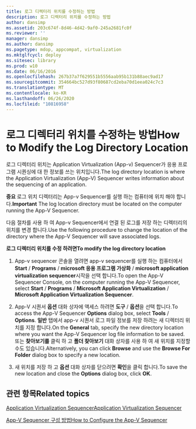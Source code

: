```yaml
---
title: 로그 디렉터리 위치를 수정하는 방법
description: 로그 디렉터리 위치를 수정하는 방법
author: dansimp
ms.assetid: 203c674f-8d46-4d42-9af0-245a2681fc0f
ms.reviewer: ''
manager: dansimp
ms.author: dansimp
ms.pagetype: mdop, appcompat, virtualization
ms.mktglfcycl: deploy
ms.sitesec: library
ms.prod: w10
ms.date: 06/16/2016
ms.openlocfilehash: 267b37a7f629551b5556aab95b131b88aec9ad17
ms.sourcegitcommit: 354664bc527d93f80687cd2eba70d1eea024c7c3
ms.translationtype: MT
ms.contentlocale: ko-KR
ms.lasthandoff: 06/26/2020
ms.locfileid: "10816958"
---
```

# <span data-ttu-id="2af5f-103">로그 디렉터리 위치를 수정하는 방법</span><span class="sxs-lookup"><span data-stu-id="2af5f-103">How to Modify the Log Directory Location</span></span>


<span data-ttu-id="2af5f-104">로그 디렉터리 위치는 Application Virtualization (App-v) Sequencer가 응용 프로그램 시퀀싱에 대 한 정보를 쓰는 위치입니다.</span><span class="sxs-lookup"><span data-stu-id="2af5f-104">The log directory location is where the Application Virtualization (App-V) Sequencer writes information about the sequencing of an application.</span></span>

<span data-ttu-id="2af5f-105">**중요**  로그 위치 디렉터리는 App-v Sequencer를 실행 하는 컴퓨터에 위치 해야 합니다.</span><span class="sxs-lookup"><span data-stu-id="2af5f-105">**Important** The log location directory must be located on the computer running the App-V Sequencer.</span></span>

 

<span data-ttu-id="2af5f-106">다음 절차를 사용 하 여 App-v Sequencer에서 연결 된 로그를 저장 하는 디렉터리의 위치를 변경 합니다.</span><span class="sxs-lookup"><span data-stu-id="2af5f-106">Use the following procedure to change the location of the directory where the App-V Sequencer will save associated logs.</span></span>

**<span data-ttu-id="2af5f-107">로그 디렉터리 위치를 수정 하려면</span><span class="sxs-lookup"><span data-stu-id="2af5f-107">To modify the log directory location</span></span>**

1.  <span data-ttu-id="2af5f-108">App-v sequencer 콘솔을 열려면 app-v sequencer를 실행 하는 컴퓨터에서 **Start**  /  **Programs**  /  **microsoft 응용 프로그램 가상화**  /  **microsoft application virtualization sequencer**시작을 선택 합니다.</span><span class="sxs-lookup"><span data-stu-id="2af5f-108">To open the App-V Sequencer Console, on the computer running the App-V Sequencer, select **Start** / **Programs** / **Microsoft Application Virtualization** / **Microsoft Application Virtualization Sequencer**.</span></span>

2.  <span data-ttu-id="2af5f-109">App-V 시퀀서 **옵션** 대화 상자에 액세스 하려면 **도구**  /  **옵션**을 선택 합니다.</span><span class="sxs-lookup"><span data-stu-id="2af5f-109">To access the App-V Sequencer **Options** dialog box, select **Tools** / **Options**.</span></span> <span data-ttu-id="2af5f-110">**일반** 탭에서 app-v 시퀀서 로그 파일 정보를 저장 하려는 새 디렉터리 위치를 지정 합니다.</span><span class="sxs-lookup"><span data-stu-id="2af5f-110">On the **General** tab, specify the new directory location where you want the App-V Sequencer log file information to be saved.</span></span> <span data-ttu-id="2af5f-111">또는 **찾아보기를** 클릭 하 고 **폴더 찾아보기** 대화 상자를 사용 하 여 새 위치를 지정할 수도 있습니다.</span><span class="sxs-lookup"><span data-stu-id="2af5f-111">Alternatively, you can click **Browse** and use the **Browse For Folder** dialog box to specify a new location.</span></span>

3.  <span data-ttu-id="2af5f-112">새 위치를 저장 하 고 **옵션** 대화 상자를 닫으려면 **확인**을 클릭 합니다.</span><span class="sxs-lookup"><span data-stu-id="2af5f-112">To save the new location and close the **Options** dialog box, click **OK**.</span></span>

## <span data-ttu-id="2af5f-113">관련 항목</span><span class="sxs-lookup"><span data-stu-id="2af5f-113">Related topics</span></span>


[<span data-ttu-id="2af5f-114">Application Virtualization Sequencer</span><span class="sxs-lookup"><span data-stu-id="2af5f-114">Application Virtualization Sequencer</span></span>](application-virtualization-sequencer.md)

[<span data-ttu-id="2af5f-115">App-V Sequencer 구성 방법</span><span class="sxs-lookup"><span data-stu-id="2af5f-115">How to Configure the App-V Sequencer</span></span>](how-to-configure-the-app-v-sequencer.md)

 

 





